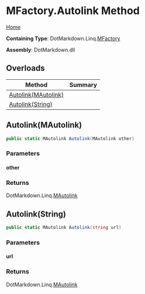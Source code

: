 <a name="_top"></a>

# MFactory\.Autolink Method

[Home](../../../../README.md#_top)

**Containing Type**: DotMarkdown\.Linq\.[MFactory](../README.md#_top)

**Assembly**: DotMarkdown\.dll

## Overloads

| Method | Summary |
| ------ | ------- |
| [Autolink(MAutolink)](#DotMarkdown_Linq_MFactory_Autolink_DotMarkdown_Linq_MAutolink_) | |
| [Autolink(String)](#DotMarkdown_Linq_MFactory_Autolink_System_String_) | |

## Autolink\(MAutolink\) <a name="DotMarkdown_Linq_MFactory_Autolink_DotMarkdown_Linq_MAutolink_"></a>

```csharp
public static MAutolink Autolink(MAutolink other)
```

### Parameters

#### other

### Returns

DotMarkdown\.Linq\.[MAutolink](../../MAutolink/README.md#_top)

## Autolink\(String\) <a name="DotMarkdown_Linq_MFactory_Autolink_System_String_"></a>

```csharp
public static MAutolink Autolink(string url)
```

### Parameters

#### url

### Returns

DotMarkdown\.Linq\.[MAutolink](../../MAutolink/README.md#_top)

